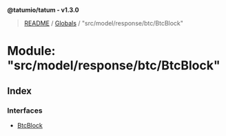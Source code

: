 **@tatumio/tatum - v1.3.0**

> [README](../README.md) / [Globals](../globals.md) / "src/model/response/btc/BtcBlock"

# Module: "src/model/response/btc/BtcBlock"

## Index

### Interfaces

* [BtcBlock](../interfaces/_src_model_response_btc_btcblock_.btcblock.md)
